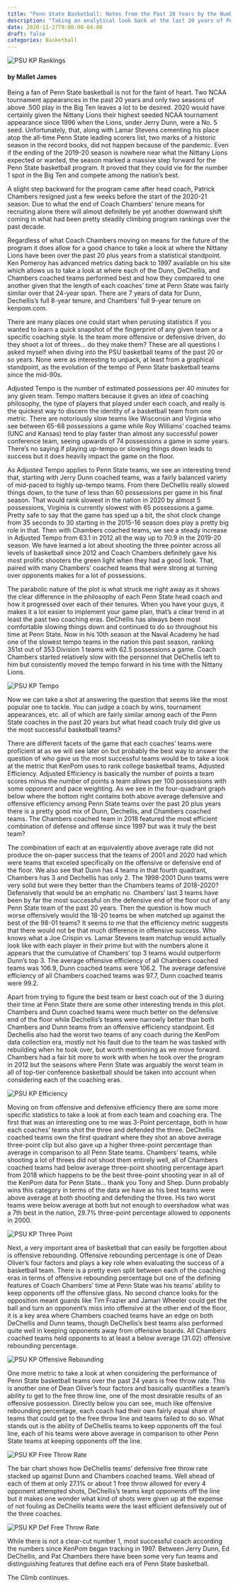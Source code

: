 ```yaml
---
title: "Penn State Basketball: Notes from the Past 20 Years by the Numbers"
description: "Taking an analytical look back at the last 20 years of Penn State Basketball as it enters a new era."
date: 2020-11-27T9:00:00-04:00
draft: false
categories: Basketball
---
```

![PSU KP Rankings](https://i.imgur.com/VtOheXe.png)

#### by Mallet James

Being a fan of Penn State basketball is not for the faint of heart. Two NCAA tournament appearances in the past 20 years and only two seasons of above .500 play in the Big Ten leaves a lot to be desired. 2020 would have certainly given the Nittany Lions their highest seeded NCAA tournament appearance since 1996 when the Lions, under Jerry Dunn, were a No. 5 seed. Unfortunately, that, along with Lamar Stevens cementing his place atop the all-time Penn State leading scorers list, two marks of a historic season in the record books, did not happen because of the pandemic. Even if the ending of the 2019-20 season is nowhere near what the Nittany Lions expected or wanted, the season marked a massive step forward for the Penn State basketball program. It proved that they could vie for the number 1 spot in the Big Ten and compete among the nation’s best.

A slight step backward for the program came after head coach, Patrick Chambers resigned just a few weeks before the start of the 2020-21 season. Due to what the end of Coach Chambers’ tenure means for recruiting alone there will almost definitely be yet another downward shift coming in what had been pretty steadily climbing program rankings over the past decade. 

Regardless of what Coach Chambers moving on means for the future of the program it does allow for a good chance to take a look at where the Nittany Lions have been over the past 20 plus years from a statistical standpoint. Ken Pomeroy has advanced metrics dating back to 1997 available on his site which allows us to take a look at where each of the Dunn, DeChellis, and Chambers coached teams performed best and how they compared to one another given that the length of each coaches’ time at Penn State was fairly similar over that 24-year span. There are 7 years of data for Dunn, Dechellis’s full 8-year tenure, and Chambers’ full 9-year tenure on kenpom.com.

There are many places one could start when perusing statistics if you wanted to learn a quick snapshot of the fingerprint of any given team or a specific coaching style. Is the team more offensive or defensive driven, do they shoot a lot of threes… do they make them? These are all questions I asked myself when diving into the PSU basketball teams of the past 20 or so years. None were as interesting to unpack, at least from a graphical standpoint, as the evolution of the tempo of Penn State basketball teams since the mid-90s. 

Adjusted Tempo is the number of estimated possessions per 40 minutes for any given team. Tempo matters because it gives an idea of coaching philosophy, the type of players that played under each coach, and really is the quickest way to discern the identity of a basketball team from one metric. There are notoriously slow teams like Wisconsin and Virginia who see between 65-68 possessions a game while Roy Williams’ coached teams (UNC and Kansas) tend to play faster than almost any successful power conference team, seeing upwards of 74 possessions a game in some years. There’s no saying if playing up-tempo or slowing things down leads to success but it does heavily impact the game on the floor.

As Adjusted Tempo applies to Penn State teams, we see an interesting trend that, starting with Jerry Dunn coached teams, was a fairly balanced variety of mid-paced to highly up-tempo teams. From there DeChellis really slowed things down, to the tune of less than 60 possessions per game in his final season. That would rank slowest in the nation in 2020 by almost 5 possessions, Virginia is currently slowest with 65 possessions a game. Pretty safe to say that the game has sped up a bit, the shot clock change from 35 seconds to 30 starting in the 2015-16 season does play a pretty big role in that. Then with Chambers coached teams, we see a steady increase in Adjusted Tempo from 63.1 in 2012 all the way up to 70.9 in the 2019-20 season. We have learned a lot about shooting the three pointer across all levels of basketball since 2012 and Coach Chambers definitely gave his most prolific shooters the green light when they had a good look. That, paired with many Chambers’ coached teams that were strong at turning over opponents makes for a lot of possessions. 

The parabolic nature of the plot is what struck me right away as it shows the clear difference in the philosophy of each Penn State head coach and how it progressed over each of their tenures. When you have your guys, it makes it a lot easier to implement your game plan, that’s a clear trend in at least the past two coaching eras. DeChellis has always been most comfortable slowing things down and continued to do so throughout his time at Penn State. Now in his 10th season at the Naval Academy he had one of the slowest tempo teams in the nation this past season, ranking 351st out of 353 Division 1 teams with 62.5 possessions a game. Coach Chambers started relatively slow with the personnel that DeChellis left to him but consistently moved the tempo forward in his time with the Nittany Lions.

![PSU KP Tempo](https://i.imgur.com/GmB1ugR.png)

Now we can take a shot at answering the question that seems like the most popular one to tackle. You can judge a coach by wins, tournament appearances, etc. all of which are fairly similar among each of the Penn State coaches in the past 20 years but what head coach truly did give us the most successful basketball teams?

There are different facets of the game that each coaches’ teams were proficient at as we will see later on but probably the best way to answer the question of who gave us the most successful teams would be to take a look at the metric that KenPom uses to rank college basketball teams, Adjusted Efficiency. Adjusted Efficiency is basically the number of points a team scores minus the number of points a team allows per 100 possessions with some opponent and pace weighting. As we see in the four-quadrant graph below where the bottom right contains both above average defensive and offensive efficiency among Penn State teams over the past 20 plus years there is a pretty good mix of Dunn, Dechellis, and Chambers coached teams. The Chambers coached team in 2018 featured the most efficient combination of defense and offense since 1997 but was it truly the best team? 

The combination of each at an equivalently above average rate did not produce the on-paper success that the teams of 2001 and 2020 had which were teams that exceled specifically on the offensive or defensive end of the floor. We also see that Dunn has 4 teams in that fourth quadrant, Chambers has 3 and Dechellis has only 2. The 1998-2001 Dunn teams were very solid but were they better than the Chambers teams of 2018-2020? Defensively that would be an emphatic no. Chambers’ last 3 teams have been by far the most successful on the defensive end of the floor out of any Penn State team of the past 20 years. Then the question is how much worse offensively would the 18-20 teams be when matched up against the best of the 98-01 teams? It seems to me that the efficiency metric suggests that there would not be that much difference in offensive success. Who knows what a Joe Crispin vs. Lamar Stevens team matchup would actually look like with each player in their prime but with the numbers alone it appears that the cumulative of Chambers’ top 3 teams would outperform Dunn’s top 3. The average offensive efficiency of all Chambers coached teams was 106.9, Dunn coached teams were 106.2. The average defensive efficiency of all Chambers coached teams was 97.7, Dunn coached teams were 99.2.

Apart from trying to figure the best team or best coach out of the 3 during their time at Penn State there are some other interesting trends in this plot. Chambers and Dunn coached teams were much better on the defensive end of the floor while Dechellis’s teams were narrowly better than both Chambers and Dunn teams from an offensive efficiency standpoint. Ed Dechellis also had the worst two teams of any coach during the KenPom data collection era, mostly not his fault due to the team he was tasked with rebuilding when he took over, but worth mentioning as we move forward. Chambers had a fair bit more to work with when he took over the program in 2012 but the seasons where Penn State was arguably the worst team in all of top-tier conference basketball should be taken into account when considering each of the coaching eras.

![PSU KP Efficiency](https://i.imgur.com/aIHPj9U.png)

Moving on from offensive and defensive efficiency there are some more specific statistics to take a look at from each team and coaching era. The first that was an interesting one to me was 3-Point percentage, both in how each coaches’ teams shot the three and defended the three. DeChellis coached teams own the first quadrant where they shot an above average three-point clip but also gave up a higher three-point percentage than average in comparison to all Penn State teams. Chambers’ teams, while shooting a lot of threes did not shoot them entirely well, all of Chambers coached teams had below average three-point shooting percentage apart from 2018 which happens to be the best three-point shooting year in all of the KenPom data for Penn State… thank you Tony and Shep. Dunn probably wins this category in terms of the data we have as his best teams were above average at both shooting and defending the three. His two worst teams were below average at both but not enough to overshadow what was a 7th best in the nation, 29.7% three-point percentage allowed to opponents in 2000.

![PSU KP Three Point](https://i.imgur.com/gCEPdEY.png)

Next, a very important area of basketball that can easily be forgotten about is offensive rebounding. Offensive rebounding percentage is one of Dean Oliver’s four factors and plays a key role when evaluating the success of a basketball team. There is a pretty even split between each of the coaching eras in terms of offensive rebounding percentage but one of the defining features of Coach Chambers’ time at Penn State was his teams’ ability to keep opponents off the offensive glass. No second chance looks for the opposition meant guards like Tim Frazier and Jamari Wheeler could get the ball and turn an opponent’s miss into offensive at the other end of the floor, it is a key area where Chambers coached teams have an edge on both DeChellis and Dunn teams, though DeChellis’s best teams also performed quite well in keeping opponents away from offensive boards. All Chambers coached teams held opponents to at least a below average (31.02) offensive rebounding percentage.

![PSU KP Offensive Rebounding](https://i.imgur.com/W3GlLC1.png)

One more metric to take a look at when considering the performance of Penn State basketball teams over the past 24 years is free throw rate. This is another one of Dean Oliver’s four factors and basically quantifies a team’s ability to get to the free throw line, one of the most desirable results of an offensive possession. Directly below you can see, much like offensive rebounding percentage, each coach had their own fairly equal share of teams that could get to the free throw line and teams failed to do so. What stands out is the ability of DeChellis teams to keep opponents off the foul line, each of his teams were above average in comparison to other Penn State teams at keeping opponents off the line. 

![PSU KP Free Throw Rate](https://i.imgur.com/cWvUcqs.png)

The bar chart shows how DeChellis teams’ defensive free throw rate stacked up against Dunn and Chambers coached teams. Well ahead of each of them at only 27.1% or about 1 free throw allowed for every 4 opponent attempted shots, DeChellis’s teams kept opponents off the line but it makes one wonder what kind of shots were given up at the expense of not fouling as DeChellis teams were the least efficient defensively out of the three coaches.

![PSU KP Def Free Throw Rate](https://i.imgur.com/ywnSppL.png)

While there is not a clear-cut number 1, most successful coach according the numbers since KenPom began tracking in 1997. Between Jerry Dunn, Ed DeChellis, and Pat Chambers there have been some very fun teams and distinguishing features that define each era of Penn State basketball.

The Climb continues.